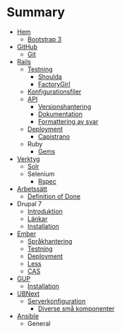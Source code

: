# Summary

* [Hem](README.md)
   * [Bootstrap 3](bootstrap_3.md)
* [GitHub](github.md)
   * [Git](git.md)
* [Rails](rails.md)
   * [Testning](rails/testning.md)
       * [Shoulda](rails/testning/shoulda.md)
       * [FactoryGirl](rails/testning/factorygirl.md)
   * [Konfigurationsfiler](rails/konfigurationsfiler.md)
   * [API](rails/api.md)
       * [Versionshantering](rails/api/versionshantering.md)
       * [Dokumentation](rails/api/dokumentation.md)
       * [Formattering av svar](rails/api/formattering_av_svar.md)
   * [Deployment](rails/deployment.md)
       * [Capistrano](verktyg/capistrano.md)
   * Ruby
       * [Gems](ruby/gems.md)
* [Verktyg](verktyg.md)
   * [Solr](verktyg/solr.md)
   * Selenium
       * [Rspec](verktyg/selenium/rspec.md)
* [Arbetssätt](arbetssatt.md)
   * [Definition of Done](arbetssatt/definition_of_done.md)
* Drupal 7
   * [Introduktion](drupal_7.md)
   * [Länkar](lankar.md)
   * [Installation](installation.md)
* [Ember](ember.md)
   * [Språkhantering](ember/sprakhantering.md)
   * [Testning](ember/testning.md)
   * [Deployment](ember/deployment.md)
   * [Less](ember/less.md)
   * [CAS](ember/cas.md)
* [GUP](gup.md)
   * [Installation](GUP/installation.md)
* [UBNext](ubnext.md)
  * [Serverkonfiguration](ubnext/serverkonfiguration.md)
    * [Diverse små komponenter](ubnext/serverkonfiguration/diverse.md)
* [Ansible](ansible.md)
  - General
